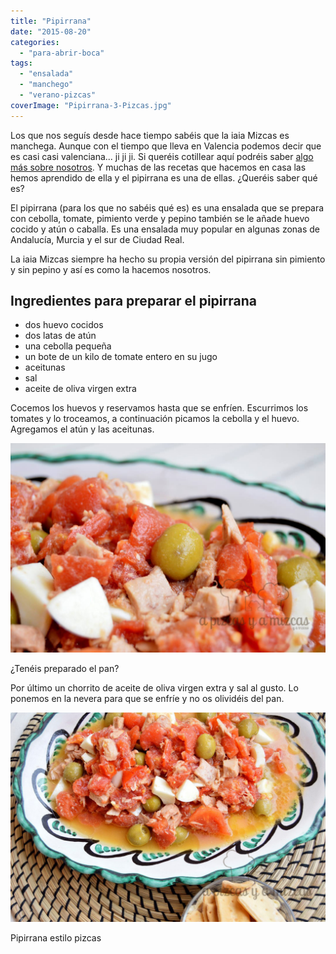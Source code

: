 ```yaml
---
title: "Pipirrana"
date: "2015-08-20"
categories:
  - "para-abrir-boca"
tags:
  - "ensalada"
  - "manchego"
  - "verano-pizcas"
coverImage: "Pipirrana-3-Pizcas.jpg"
---
```


Los que nos seguís desde hace tiempo sabéis que la iaia Mizcas es manchega. Aunque con el tiempo que lleva en Valencia podemos decir que es casi casi valenciana... ji ji ji. Si queréis cotillear aquí podréis saber [algo más sobre nosotros](/sobre-nosotros/). Y muchas de las recetas que hacemos en casa las hemos aprendido de ella y el pipirrana es una de ellas. ¿Queréis saber qué es?

El pipirrana (para los que no sabéis qué es) es una ensalada que se prepara con cebolla, tomate, pimiento verde y pepino también se le añade huevo cocido y atún o caballa. Es una ensalada muy popular en algunas zonas de Andalucía, Murcia y el sur de Ciudad Real.

La iaia Mizcas siempre ha hecho su propia versión del pipirrana sin pimiento y sin pepino y así es como la hacemos nosotros.

## Ingredientes para preparar el pipirrana

- dos huevo cocidos
- dos latas de atún
- una cebolla pequeña
- un bote de un kilo de tomate entero en su jugo
- aceitunas
- sal
- aceite de oliva virgen extra

Cocemos los huevos y reservamos hasta que se enfríen. Escurrimos los tomates y lo troceamos, a continuación picamos la cebolla y el huevo. Agregamos el atún y las aceitunas.

![](images/Pipirrana-2-Pizcas.jpg)

¿Tenéis preparado el pan?

Por último un chorrito de aceite de oliva virgen extra y sal al gusto. Lo ponemos en la nevera para que se enfríe y no os olividéis del pan.

![](images/Pipirrana-3-Pizcas.jpg)

Pipirrana estilo pizcas
